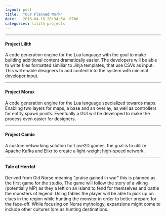 ```yaml
---
layout: post
title:  "Our Planned Work"
date:   2018-04-16 20:34:34 -0700
categories: lilith projects
---
```

---
#### Project Lilith
A code generation engine for the Lua language with the goal to
make building additional content dramatically easier. The developers
will be able to write files formatted similiar to Jinja templates,
that use CSVs as input. This will enable designers to add content
into the system with minimal developer input.

---
#### Project Morax
A code generation engine for the Lua language specialized towards
maps. Enabling two layers for maps, a base and an overlay, as well
as controllers for entity spawn points. Eventually a GUI will be 
developed to make the process even easier for designers.

---
#### Project Camio
A custom networking solution for Love2D games, the goal is to 
utilize Apache Kafka and Elixr to create a light-weight high-speed 
network.

---
#### Tale of Herrlof
Derived from Old Norse meaning "praise gained in war" this is planned
as the first game for the studio. The game will follow the story of
a viking (potentially MP) as they a left on an island to fend for 
themselves and battle the monsters of legend. Using fables the player
will be able to pick up on clues in the region while hunting the monster
in order to better prepare for the face-off. While focusing on Norse
mythology, expansions might come to include other cultures lore as 
hunting destinations.